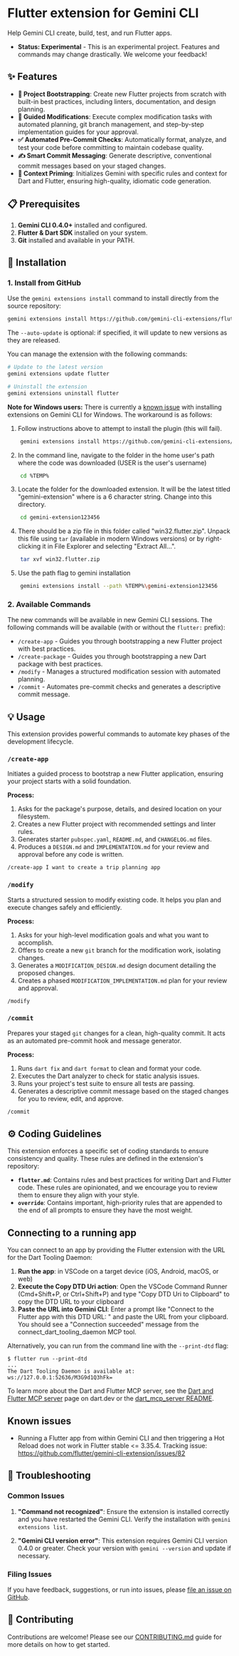 # Flutter extension for Gemini CLI

Help Gemini CLI create, build, test, and run Flutter apps.

- **Status: Experimental** - This is an experimental project. Features and commands may change drastically. We welcome your feedback!

## ✨ Features

- **🚀 Project Bootstrapping**: Create new Flutter projects from scratch with built-in best practices, including linters, documentation, and design planning.
- **🔧 Guided Modifications**: Execute complex modification tasks with automated planning, git branch management, and step-by-step implementation guides for your approval.
- **✅ Automated Pre-Commit Checks**: Automatically format, analyze, and test your code before committing to maintain codebase quality.
- **✍️ Smart Commit Messaging**: Generate descriptive, conventional commit messages based on your staged changes.
- **🧠 Context Priming**: Initializes Gemini with specific rules and context for Dart and Flutter, ensuring high-quality, idiomatic code generation.

## 📋 Prerequisites

1.  **Gemini CLI 0.4.0+** installed and configured.
2.  **Flutter & Dart SDK** installed on your system.
3.  **Git** installed and available in your PATH.

## 🚀 Installation

### 1. Install from GitHub

Use the `gemini extensions install` command to install directly from the source repository:

```bash
gemini extensions install https://github.com/gemini-cli-extensions/flutter.git --auto-update
```

The `--auto-update` is optional: if specified, it will update to new versions as they are released.

You can manage the extension with the following commands:

```bash
# Update to the latest version
gemini extensions update flutter

# Uninstall the extension
gemini extensions uninstall flutter
```

**Note for Windows users:** There is currently a [known issue](https://github.com/google-gemini/gemini-cli/issues/10616) with installing extensions on Gemini CLI for Windows. The workaround is as follows:

1. Follow instructions above to attempt to install the plugin (this will fail).
```bash
    gemini extensions install https://github.com/gemini-cli-extensions/flutter.git
 ```
 
2. In the command line, navigate to the folder in the home user's path where the code was downloaded (USER is the user's username)
```bash
    cd %TEMP%
```
 
3. Locate the folder for the downloaded extension. It will be the latest titled "gemini-extension<hash>" where <hash> is a 6 character string. Change into this directory.
```bash
    cd gemini-extension123456
```

4. There should be a zip file in this folder called "win32.flutter.zip". Unpack this file using `tar` (available in modern Windows versions) or by right-clicking it in File Explorer and selecting "Extract All...".

```bash
    tar xvf win32.flutter.zip
```

5. Use the path flag to gemini installation

```bash
    gemini extensions install --path %TEMP%\gemini-extension123456
```

### 2. Available Commands

The new commands will be available in new Gemini CLI sessions. The following commands will be available (with or without the `flutter:` prefix):

- `/create-app` - Guides you through bootstrapping a new Flutter project with best practices.
- `/create-package` - Guides you through bootstrapping a new Dart package with best practices.
- `/modify` - Manages a structured modification session with automated planning.
- `/commit` - Automates pre-commit checks and generates a descriptive commit message.

## 💡 Usage

This extension provides powerful commands to automate key phases of the development lifecycle.

### `/create-app`

Initiates a guided process to bootstrap a new Flutter application, ensuring your project starts with a solid foundation.

**Process:**

1.  Asks for the package's purpose, details, and desired location on your filesystem.
2.  Creates a new Flutter project with recommended settings and linter rules.
3.  Generates starter `pubspec.yaml`, `README.md`, and `CHANGELOG.md` files.
4.  Produces a `DESIGN.md` and `IMPLEMENTATION.md` for your review and approval before any code is written.

```bash
/create-app I want to create a trip planning app
```

### `/modify`

Starts a structured session to modify existing code. It helps you plan and execute changes safely and efficiently.

**Process:**

1.  Asks for your high-level modification goals and what you want to accomplish.
2.  Offers to create a new `git` branch for the modification work, isolating changes.
3.  Generates a `MODIFICATION_DESIGN.md` design document detailing the proposed changes.
4.  Creates a phased `MODIFICATION_IMPLEMENTATION.md` plan for your review and approval.

```bash
/modify
```

### `/commit`

Prepares your staged `git` changes for a clean, high-quality commit. It acts as an automated pre-commit hook and message generator.

**Process:**

1.  Runs `dart fix` and `dart format` to clean and format your code.
2.  Executes the Dart analyzer to check for static analysis issues.
3.  Runs your project's test suite to ensure all tests are passing.
4.  Generates a descriptive commit message based on the staged changes for you to review, edit, and approve.

```bash
/commit
```

## ⚙️ Coding Guidelines

This extension enforces a specific set of coding standards to ensure consistency and quality. These rules are defined in the extension's repository:

- **`flutter.md`**: Contains rules and best practices for writing Dart and Flutter code. These rules are opinionated, and we encourage you to review them to ensure they align with your style.
- **`override`**: Contains important, high-priority rules that are appended to the end of all prompts to ensure they have the most weight.

## Connecting to a running app
You can connect to an app by providing the Flutter extension with the URL for
the Dart Tooling Daemon:

1. **Run the app**: in VSCode on a target device (iOS, Android, macOS, or web)
2. **Execute the Copy DTD Uri action**: Open the VSCode Command Runner
(Cmd+Shift+P, or Ctrl+Shift+P) and type "Copy DTD Uri to Clipboard" to copy the
DTD URL to your clipboard
3. **Paste the URL into Gemini CLI**: Enter a prompt like "Connect to the
Flutter app with this DTD URL: " and paste the URL from your clipboard. You
should see a "Connection succeeded" message from the
connect_dart_tooling_daemon MCP tool.

Alternatively, you can run from the command line with the `--print-dtd` flag:

```
$ flutter run --print-dtd
...
The Dart Tooling Daemon is available at: ws://127.0.0.1:52636/M3G9d1Q3hFk=
```

To learn more about the Dart and Flutter MCP server, see the
[Dart and Flutter MCP server](https://dart.dev/tools/mcp-server)
page on dart.dev or the
[dart_mcp_server README](https://github.com/dart-lang/ai/tree/main/pkgs/dart_mcp_server).

## Known issues

* Running a Flutter app from within Gemini CLI and then triggering a Hot Reload
  does not work in Flutter stable <= 3.35.4.
  Tracking issue: https://github.com/flutter/gemini-cli-extension/issues/82

## 🐛 Troubleshooting

### Common Issues

1.  **"Command not recognized"**: Ensure the extension is installed correctly and you have restarted the Gemini CLI. Verify the installation with `gemini extensions list`.

2.  **"Gemini CLI version error"**: This extension requires Gemini CLI version 0.4.0 or greater. Check your version with `gemini --version` and update if necessary.

### Filing Issues

If you have feedback, suggestions, or run into issues, please [file an issue on GitHub](https://github.com/flutter/gemini-cli-extension/issues/new/choose).

## 🤝 Contributing

Contributions are welcome! Please see our [CONTRIBUTING.md](CONTRIBUTING.md) guide for more details on how to get started.
